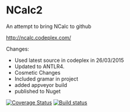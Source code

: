 # NCalc2
An attempt to bring NCalc to github

http://ncalc.codeplex.com/

Changes:
- Used latest source in codeplex in 26/03/2015
- Updated to ANTLR4.
- Cosmetic Changes
- Included gramar in project
- added appveyor build
- published to Nuget

[![Coverage Status](https://coveralls.io/repos/pitermarx/NCalc2/badge.svg)](https://coveralls.io/r/pitermarx/NCalc2)
[![Build status](https://ci.appveyor.com/api/projects/status/s9d2sqd3il4r6g63/branch/master?svg=true)](https://ci.appveyor.com/project/pitermarx/ncalc2/branch/master)
